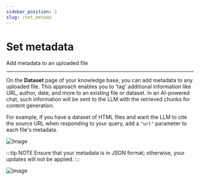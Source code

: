 ```yaml
---
sidebar_position: 2
slug: /set_metada
---
```


# Set metadata

Add metadata to an uploaded file

---

On the **Dataset** page of your knowledge base, you can add metadata to any uploaded file. This approach enables you to 'tag' additional information like URL, author, date, and more to an existing file or dataset. In an AI-powered chat, such information will be sent to the LLM with the retrieved chunks for content generation.

For example, if you have a dataset of HTML files and want the LLM to cite the source URL when responding to your query, add a `"url"` parameter to each file's metadata.

![Image](https://github.com/user-attachments/assets/78cb5035-e96c-43f9-82d7-8fef1b68c843)

:::tip NOTE
Ensure that your metadata is in JSON format; otherwise, your updates will not be applied.
:::

![Image](https://github.com/user-attachments/assets/379cf2c5-4e37-4b79-8aeb-53bf8e01d326)